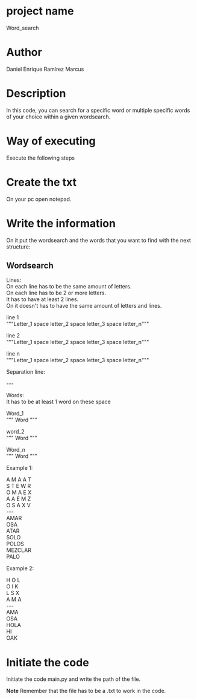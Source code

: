 # project name

Word_search

# Author

Daniel Enrique Ramírez Marcus

# Description

In this code, you can search for a specific word or multiple specific words of your choice within a given wordsearch.

# Way of executing

Execute the following steps

# Create the txt

On your pc open notepad.

# Write the information

On it put the wordsearch and the words that you want to find with the next structure:

Wordsearch
---
Lines:<br>
On each line has to be the same amount of letters.<br>
On each line has to be 2 or more letters.<br>
It has to have at least 2 lines.<br>
On it doesn't has to have the same amount of letters and lines. 

line 1  
"""Letter_1 space letter_2 space letter_3 space letter_n"""


line 2  
"""Letter_1 space letter_2 space letter_3 space letter_n"""


line n  
"""Letter_1 space letter_2 space letter_3 space letter_n"""


Separation line:

\---

Words:<br>
It has to be at least 1 word on these space

Word_1  
"""
Word
"""

word_2  
"""
Word
"""

Word_n  
"""
Word
"""

Example 1:

A M A A T<br>
S T E W R<br>
O M A E X<br>
A A E M Z<br>
O S A X V<br>
\---<br>
AMAR<br>
OSA<br>
ATAR<br>
SOLO<br>
POLOS<br>
MEZCLAR<br>
PALO

Example 2:

H O L<br>
O I K<br>
L S X<br>
A M A<br>
\---<br>
AMA<br>
OSA<br>
HOLA<br>
HI<br>
OAK

# Initiate the code

Initiate the code main.py and write the path of the file.

**Note** Remember that the file has to be a .txt to work in the code.